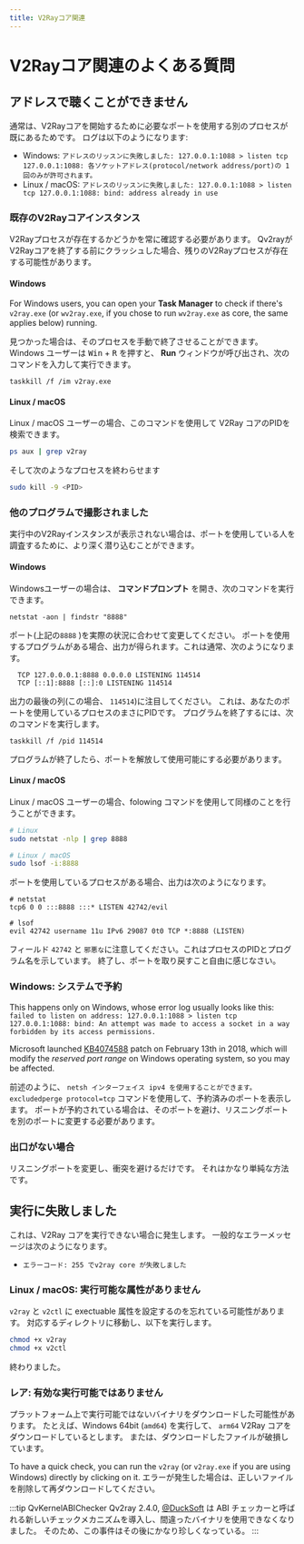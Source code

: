 ```yaml
---
title: V2Rayコア関連
---
```


# V2Rayコア関連のよくある質問

## アドレスで聴くことができません

通常は、V2Rayコアを開始するために必要なポートを使用する別のプロセスが既にあるためです。 ログは以下のようになります:

- Windows: `アドレスのリッスンに失敗しました: 127.0.0.1:1088 > listen tcp 127.0.0.1:1088: 各ソケットアドレス(protocol/network address/port)の 1 回のみが許可されます。`
- Linux / macOS: `アドレスのリッスンに失敗しました: 127.0.0.1:1088 > listen tcp 127.0.0.1:1088: bind: address already in use`

### 既存のV2Rayコアインスタンス

V2Rayプロセスが存在するかどうかを常に確認する必要があります。 Qv2rayがV2Rayコアを終了する前にクラッシュした場合、残りのV2Rayプロセスが存在する可能性があります。

#### Windows

For Windows users, you can open your **Task Manager** to check if there's `v2ray.exe` (or `wv2ray.exe`, if you chose to run `wv2ray.exe` as core, the same applies below) running.

見つかった場合は、そのプロセスを手動で終了させることができます。 Windows ユーザーは <kbd>Win</kbd> + <kbd>R</kbd> を押すと、 **Run** ウィンドウが呼び出され、次のコマンドを入力して実行できます。

```batch
taskkill /f /im v2ray.exe
```

#### Linux / macOS

Linux / macOS ユーザーの場合、このコマンドを使用して V2Ray コアのPIDを検索できます。

```bash
ps aux | grep v2ray
```

そして次のようなプロセスを終わらせます

```bash
sudo kill -9 <PID>
```

### 他のプログラムで撮影されました

実行中のV2Rayインスタンスが表示されない場合は、ポートを使用している人を調査するために、より深く潜り込むことができます。

#### Windows

Windowsユーザーの場合は、 **コマンドプロンプト** を開き、次のコマンドを実行できます。

```batch
netstat -aon | findstr "8888"
```

ポート(上記の`8888` )を実際の状況に合わせて変更してください。 ポートを使用するプログラムがある場合、出力が得られます。これは通常、次のようになります。

```
  TCP 127.0.0.0.1:8888 0.0.0.0 LISTENING 114514
  TCP [::1]:8888 [::]:0 LISTENING 114514
```

出力の最後の列(この場合、 `114514`)に注目してください。 これは、あなたのポートを使用しているプロセスのまさにPIDです。 プログラムを終了するには、次のコマンドを実行します。

```batch
taskkill /f /pid 114514
```

プログラムが終了したら、ポートを解放して使用可能にする必要があります。

#### Linux / macOS

Linux / macOS ユーザーの場合、folowing コマンドを使用して同様のことを行うことができます。

```bash
# Linux
sudo netstat -nlp | grep 8888

# Linux / macOS
sudo lsof -i:8888
```

ポートを使用しているプロセスがある場合、出力は次のようになります。

```
# netstat
tcp6 0 0 :::8888 :::* LISTEN 42742/evil

# lsof
evil 42742 username 11u IPv6 29087 0t0 TCP *:8888 (LISTEN)
```

フィールド `42742` と `邪悪な`に注意してください。これはプロセスのPIDとプログラム名を示しています。 終了し、ポートを取り戻すこと自由に感じなさい。

### Windows: システムで予約

This happens only on Windows, whose error log usually looks like this: `failed to listen on address: 127.0.0.1:1088 > listen tcp 127.0.0.1:1088: bind: An attempt was made to access a socket in a way forbidden by its access permissions.`

Microsoft launched [KB4074588](https://support.microsoft.com/eu-es/help/4074588/windows-10-update-kb4074588) patch on February 13th in 2018, which will modify the _reserved port range_ on Windows operating system, so you may be affected.

前述のように、 `netsh インターフェイス ipv4 を使用することができます。 excludedperge protocol=tcp` コマンドを使用して、予約済みのポートを表示します。 ポートが予約されている場合は、そのポートを避け、リスニングポートを別のポートに変更する必要があります。

### 出口がない場合

リスニングポートを変更し、衝突を避けるだけです。 それはかなり単純な方法です。

## 実行に失敗しました

これは、V2Ray コアを実行できない場合に発生します。 一般的なエラーメッセージは次のようになります。

- `エラーコード: 255 でv2ray core が失敗しました`

### Linux / macOS: 実行可能な属性がありません

`v2ray` と `v2ctl` に exectuable 属性を設定するのを忘れている可能性があります。 対応するディレクトリに移動し、以下を実行します。

```bash
chmod +x v2ray
chmod +x v2ctl
```

終わりました。

### レア: 有効な実行可能ではありません

プラットフォーム上で実行可能ではないバイナリをダウンロードした可能性があります。 たとえば、Windows 64bit (`amd64`) を実行して、 `arm64` V2Ray コアをダウンロードしているとします。 または、ダウンロードしたファイルが破損しています。

To have a quick check, you can run the `v2ray` (or `v2ray.exe` if you are using Windows) directly by clicking on it. エラーが発生した場合は、正しいファイルを削除して再ダウンロードしてください。

:::tip QvKernelABIChecker Qv2ray 2.4.0, [@DuckSoft](https://github.com/DuckSoft) は ABI チェッカーと呼ばれる新しいチェックメカニズムを導入し、間違ったバイナリを使用できなくなりました。 そのため、この事件はその後にかなり珍しくなっている。 :::
